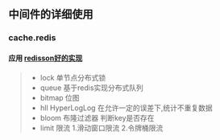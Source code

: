 ## 中间件的详细使用
### cache.redis
#### 应用   [redisson好的实现](https://github.com/redisson/redisson)
> * lock 单节点分布式锁
> * queue 基于redis实现分布式队列
> * bitmap 位图
> * hll HyperLogLog 在允许一定的误差下,统计不重复数据
> * bloom 布隆过滤器 判断key是否存在
> * limit 限流 1.滑动窗口限流 2.令牌桶限流